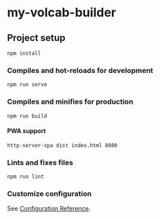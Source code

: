 # my-volcab-builder

## Project setup

```
npm install
```

### Compiles and hot-reloads for development

```
npm run serve
```

### Compiles and minifies for production

```
npm run build
```

#### PWA support

```
http-server-spa dist index.html 8080
```

### Lints and fixes files

```
npm run lint
```

### Customize configuration

See [Configuration Reference](https://cli.vuejs.org/config/).

